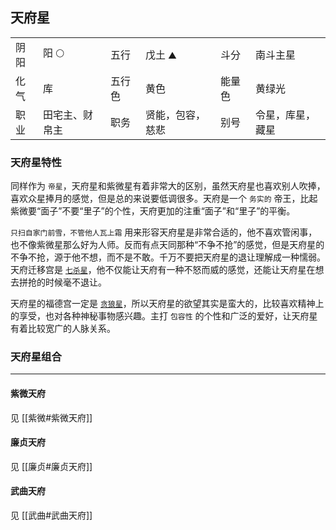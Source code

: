 ## 天府星

<table class="star-card">
  <tr>
    <td>阴阳</td>
    <td>阳 🌕</td>
    <td>五行</td>
    <td>戊土 ⛰️</td>
    <td>斗分</td>
    <td>南斗主星</td>
  </tr>
  <tr>
    <td>化气</td>
    <td>库</td>
    <td>五行色</td>
    <td>黄色</td>
    <td>能量色</td>
    <td>黄绿光</td>
  </tr>
  <tr>
    <td>职业</td>
    <td>田宅主、财帛主</td>
    <td>职务</td>
    <td>贤能，包容，慈悲</td>
    <td>别号</td>
    <td>令星，库星，藏星</td>
  </tr>
</table>

### 天府星特性

同样作为 `帝星`，天府星和紫微星有着非常大的区别，虽然天府星也喜欢别人吹捧，喜欢众星捧月的感觉，但是总的来说要低调很多。天府是一个 `务实的` 帝王，比起紫微要“面子”不要“里子”的个性，天府更加的注重“面子”和“里子”的平衡。

`只扫自家门前雪，不管他人瓦上霜` 用来形容天府星是非常合适的，他不喜欢管闲事，也不像紫微星那么好为人师。反而有点天同那种“不争不抢”的感觉，但是天府星的不争不抢，源于他不想，而不是不敢。千万不要把天府星的退让理解成一种懦弱。天府迁移宫是 [`七杀星`](#七杀星)，他不仅能让天府有一种不怒而威的感觉，还能让天府星在想去拼抢的时候毫不退让。

天府星的福德宫一定是 [`贪狼星`](#贪狼星)，所以天府星的欲望其实是蛮大的，比较喜欢精神上的享受，也对各种神秘事物感兴趣。主打 `包容性` 的个性和广泛的爱好，让天府星有着比较宽广的人脉关系。

### 天府星组合

---

#### 紫微天府

见 [[紫微#紫微天府]]

#### 廉贞天府

见 [[廉贞#廉贞天府]]

#### 武曲天府

见 [[武曲#武曲天府]]
